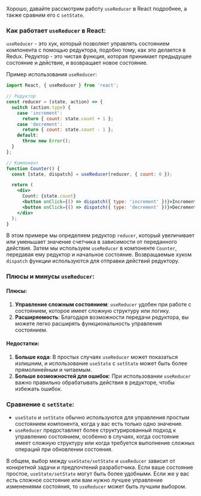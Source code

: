 Хорошо, давайте рассмотрим работу `useReducer` в React подробнее, а также сравним его с `setState`.

### Как работает `useReducer` в React:

`useReducer` - это хук, который позволяет управлять состоянием компонента с помощью редуктора, подобно тому, как это делается в Redux. Редуктор - это чистая функция, которая принимает предыдущее состояние и действие, и возвращает новое состояние.

Пример использования `useReducer`:

```jsx
import React, { useReducer } from 'react';

// Редуктор
const reducer = (state, action) => {
  switch (action.type) {
    case 'increment':
      return { count: state.count + 1 };
    case 'decrement':
      return { count: state.count - 1 };
    default:
      throw new Error();
  }
};

// Компонент
function Counter() {
  const [state, dispatch] = useReducer(reducer, { count: 0 });

  return (
    <div>
      Count: {state.count}
      <button onClick={() => dispatch({ type: 'increment' })}>Increment</button>
      <button onClick={() => dispatch({ type: 'decrement' })}>Decrement</button>
    </div>
  );
}
```

В этом примере мы определяем редуктор `reducer`, который увеличивает или уменьшает значение счетчика в зависимости от переданного действия. Затем мы используем `useReducer` в компоненте `Counter`, передавая ему редуктор и начальное состояние. Возвращаемые хуком `dispatch` функции используются для отправки действий редуктору.

### Плюсы и минусы `useReducer`:

#### Плюсы:
1. **Управление сложным состоянием**: `useReducer` удобен при работе с состоянием, которое имеет сложную структуру или логику.
2. **Расширяемость**: Благодаря возможности передачи редуктора, вы можете легко расширять функциональность управления состоянием.

#### Недостатки:
1. **Больше кода**: В простых случаях `useReducer` может показаться излишним, и использование `useState` с `setState` может быть более прямолинейным и читаемым.
2. **Больше возможностей для ошибок**: При использовании `useReducer` важно правильно обрабатывать действия в редукторе, чтобы избежать ошибок.

### Сравнение с `setState`:

- `useState` и `setState` обычно используются для управления простым состоянием компонента, когда у вас есть только одно значение.
- `useReducer` предоставляет более структурированный подход к управлению состоянием, особенно в случаях, когда состояние имеет сложную структуру или когда требуется выполнение сложных операций при обновлении состояния.

В общем, выбор между `useState/setState` и `useReducer` зависит от конкретной задачи и предпочтений разработчика. Если ваше состояние простое, `useState/setState` могут быть более удобными. Если же у вас есть сложное состояние или вам нужно лучшее управление изменениями состояния, то `useReducer` может быть лучшим выбором.